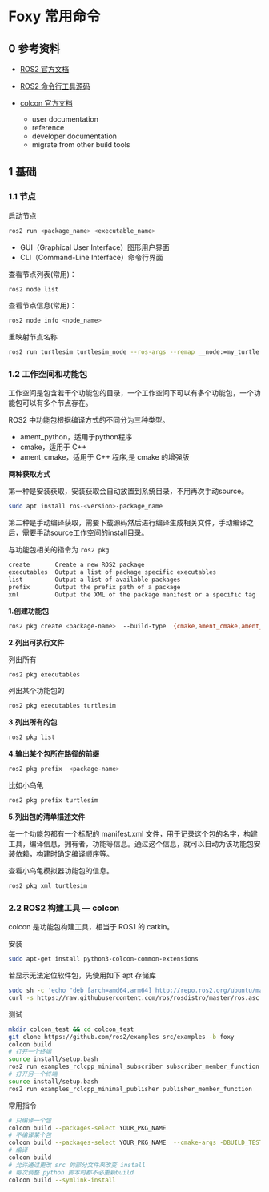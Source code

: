 # Foxy 常用命令

## 0 参考资料

- [ROS2 官方文档](https://docs.ros.org/en/foxy/Tutorials/Colcon-Tutorial.html)

- [ROS2 命令行工具源码](https://github.com/ros2/ros2cli)
- [colcon 官方文档](https://colcon.readthedocs.io/en/released/index.html)
  - user documentation
  - reference
  - developer documentation
  - migrate from other build tools

## 1 基础

### 1.1 节点

启动节点

```bash
ros2 run <package_name> <executable_name>
```

- GUI（Graphical User Interface）图形用户界面
- CLI（Command-Line Interface）命令行界面

查看节点列表(常用)：

```bash
ros2 node list
```

查看节点信息(常用)：

```bash
ros2 node info <node_name>
```

重映射节点名称

```bash
ros2 run turtlesim turtlesim_node --ros-args --remap __node:=my_turtle
```

### 1.2 工作空间和功能包

工作空间是包含若干个功能包的目录，一个工作空间下可以有多个功能包，一个功能包可以有多个节点存在。

ROS2 中功能包根据编译方式的不同分为三种类型。

- ament_python，适用于python程序
- cmake，适用于 C++
- ament_cmake，适用于 C++ 程序,是 cmake 的增强版

**两种获取方式**

第一种是安装获取，安装获取会自动放置到系统目录，不用再次手动source。

```bash
sudo apt install ros-<version>-package_name
```

第二种是手动编译获取，需要下载源码然后进行编译生成相关文件，手动编译之后，需要手动source工作空间的install目录。

与功能包相关的指令为 `ros2 pkg`

```bash
create       Create a new ROS2 package
executables  Output a list of package specific executables
list         Output a list of available packages
prefix       Output the prefix path of a package
xml          Output the XML of the package manifest or a specific tag
```

**1.创建功能包**

```bash
ros2 pkg create <package-name>  --build-type  {cmake,ament_cmake,ament_python}  --dependencies <依赖名字>
```

**2.列出可执行文件**

 列出所有

```bash
ros2 pkg executables
```

列出某个功能包的

```bash
ros2 pkg executables turtlesim
```

**3.列出所有的包**

```bash
ros2 pkg list
```

**4.输出某个包所在路径的前缀**

```bash
ros2 pkg prefix  <package-name>
```

比如小乌龟

```bash
ros2 pkg prefix turtlesim
```

**5.列出包的清单描述文件**

每一个功能包都有一个标配的 manifest.xml 文件，用于记录这个包的名字，构建工具，编译信息，拥有者，功能等信息。通过这个信息，就可以自动为该功能包安装依赖，构建时确定编译顺序等。

查看小乌龟模拟器功能包的信息。

```bash
ros2 pkg xml turtlesim 
```

### 2.2 ROS2 构建工具 — colcon

colcon 是功能包构建工具，相当于 ROS1 的 catkin。

安装

```bash
sudo apt-get install python3-colcon-common-extensions
```

若显示无法定位软件包，先使用如下 apt 存储库

```bash
sudo sh -c 'echo "deb [arch=amd64,arm64] http://repo.ros2.org/ubuntu/main `lsb_release -cs` main" > /etc/apt/sources.list.d/ros2-latest.list'
curl -s https://raw.githubusercontent.com/ros/rosdistro/master/ros.asc | sudo apt-key add -
```

测试

```bash
mkdir colcon_test && cd colcon_test
git clone https://github.com/ros2/examples src/examples -b foxy
colcon build
# 打开一个终端
source install/setup.bash
ros2 run examples_rclcpp_minimal_subscriber subscriber_member_function
# 打开另一个终端
source install/setup.bash
ros2 run examples_rclcpp_minimal_publisher publisher_member_function
```

常用指令

```bash
# 只编译一个包
colcon build --packages-select YOUR_PKG_NAME 
# 不编译某个包
colcon build --packages-select YOUR_PKG_NAME  --cmake-args -DBUILD_TESTING=0
# 编译
colcon build
# 允许通过更改 src 的部分文件来改变 install
# 每次调整 python 脚本时都不必重新build
colcon build --symlink-install
```

















